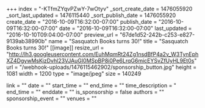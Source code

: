 +++
index = "-KTfmZYqvPZwY-7wOtyv"
_sort_create_date = 1476055920
_sort_last_updated = 1476115440
_sort_publish_date = 1476055920
create_date = "2016-10-09T16:32:00-07:00"
publish_date = "2016-10-09T16:32:00-07:00"
date = "2016-10-09T16:32:00-07:00"
last_updated = "2016-10-10T09:04:00-07:00"
preview_url = "67de1d52-242b-c253-e827-9139ab38990b"
name = "Sasquatch Books turns 30!"
title = "Sasquatch Books turns 30!"
[[image]]
resize_url = "http://lh3.googleusercontent.com/EuhMqmRt24Zg1nsdBfP4a2v_W3TynEphXZ4DgywMsKjzDvhl23VJAuGI0MSpBP8i0Pe6LrqG6micEYSvZfUyHL9Et0s"
url = "/webhook-uploads/1476115462902/sponsorship_button.jpg"
height = 1081
width = 1200
type = "image/jpeg"
size = 140249

link = ""
date = ""
start_time = ""
end_time = ""
time_description = "
end_time = ""
enddate = ""
is_sponsorship = false
authors = ""
sponsorship_event = ""
venues = ""
